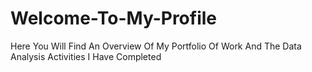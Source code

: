 # Welcome-To-My-Profile
Here You Will Find An Overview Of My Portfolio Of Work And The Data Analysis Activities I Have Completed
